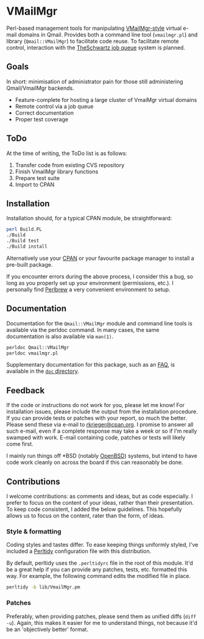 # VMailMgr

Perl-based management tools for manipulating [VMailMgr-style](http://vmailmgr.org/) virtual e-mail domains in Qmail. Provides both a command line tool (`vmailmgr.pl`) and library (`Qmail::VMailMgr`) to facilitate code reuse. To facilitate remote control, interaction with the [TheSchwartz job queue](https://metacpan.org/pod/TheSchwartz) system is planned. 

## Goals

In short: minimisation of administrator pain for those still administering Qmail/VmailMgr backends.

* Feature-complete for hosting a large cluster of VmaiMgr virtual domains
* Remote control via a job queue
* Correct documentation
* Proper test coverage

## ToDo

At the time of writing, the ToDo list is as follows:

1. Transfer code from existing CVS repository
2. Finish VmailMgr library functions
3. Prepare test suite
4. Import to CPAN

## Installation

Installation should, for a typical CPAN module, be straightforward:

```bash
perl Build.PL
./Build
./Build test
./Build install
```

Alternatively use your [CPAN](http://metacpan.org) or your favourite package manager to install a pre-built package.

If you encounter errors during the above process, I consider this a bug, so long as you properly set up your environment (permissions, etc.). I personally find [Perlbrew](http://perlbrew.pl) a very convenient environment to setup.

## Documentation

Documentation for the `Qmail::VMailMgr` module and command line tools is available via the perldoc command. In many cases, the same documentation is also available via `man(1)`.

```bash
perldoc Qmail::VMailMgr
perldoc vmailmgr.pl
```

Supplementary documentation for this package, such as an [FAQ](doc/FAQ.md), is available in the [`doc` directory](doc/).


## Feedback

If the code or instructions do not work for you, please let me know! For installation issues, please include the output from the installation procedure. If you can provide tests or patches with your report, so much the better. Please send these via e-mail to <rkrieger@cpan.org>. I promise to answer all such e-mail, even if a complete response may take a week or so if I'm really swamped with work. E-mail containing code, patches or tests will likely come first. 

I mainly run things off *BSD (notably [OpenBSD](http://www.openbsd.org)) systems, but intend to have code work cleanly on across the board if this can reasonably be done.

## Contributions

I welcome contributions: as comments and ideas, but as code especially. I prefer to focus on the content of your ideas, rather than their presentation. To keep code consistent, I added the below guidelines. This hopefully allows us to focus on the content, rater than the form, of ideas.

### Style & formatting

Coding styles and tastes differ. To ease keeping things uniformly styled, I've included a [Perltidy](http://perltidy.sourceforge.net/) configuration file with this distribution.

By default, perltidy uses the `.perltidyrc` file in the root of this module. It'd be a great help if you can provide any patches, tests, etc. formatted this way. For example, the following command edits the modified file in place.

```bash
perltidy -b lib/VmailMgr.pm
```

### Patches

Preferably, when providing patches, please send them as unified diffs (`diff -u`). Again, this makes it easier for me to understand things, not because it'd be an 'objectively better' format. 
